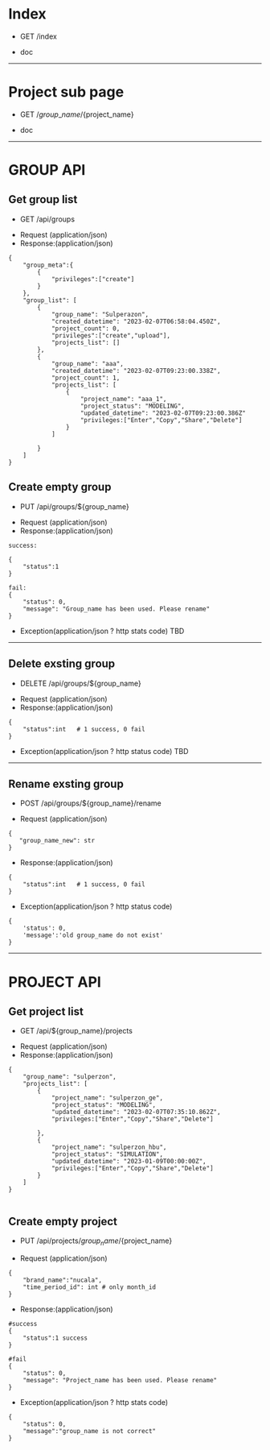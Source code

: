 # Index
* GET /index
+ doc
--------------------------------------

# Project sub page
* GET /${group\_name}/${project_name}
+ doc

--------------------------------------
# GROUP API

## Get group list
* GET /api/groups
+ Request (application/json)
+ Response:(application/json)
```
{
    "group_meta":{
        {
            "privileges":["create"]
        }
    },
    "group_list": [
        {
            "group_name": "Sulperazon",
            "created_datetime": "2023-02-07T06:58:04.450Z",
            "project_count": 0,
            "privileges":["create","upload"],
            "projects_list": []
        },
        {
            "group_name": "aaa",
            "created_datetime": "2023-02-07T09:23:00.338Z",
            "project_count": 1,
            "projects_list": [
                {
                    "project_name": "aaa_1",
                    "project_status": "MODELING",
                    "updated_datetime": "2023-02-07T09:23:00.386Z"
                    "privileges:["Enter","Copy","Share","Delete"]
                }
            ]

        }
    ]
}

```
## Create empty group
* PUT /api/groups/${group_name}
+ Request (application/json)
+ Response:(application/json)
```
success:

{
    "status":1
}
```
```
fail:
{
    "status": 0,
    "message": "Group_name has been used. Please rename"
}

```
+ Exception(application/json ? http stats code)
TBD
--------------------------------------
## Delete exsting group
* DELETE /api/groups/${group_name}
+ Request (application/json)
+ Response:(application/json)
```
{
    "status":int   # 1 success, 0 fail
}
```
+ Exception(application/json ? http status code)
TBD
--------------------------------------
## Rename exsting group
* POST /api/groups/${group_name}/rename
+ Request (application/json)
```
{
   "group_name_new": str
}
```
+ Response:(application/json)
```
{
    "status":int   # 1 success, 0 fail
}
```
+ Exception(application/json ? http status code)
```
{
    'status': 0,
    'message':'old group_name do not exist'
}
```

--------------------------------------
# PROJECT API

## Get project list
* GET /api/${group_name}/projects
+ Request (application/json)
+ Response:(application/json)
```
{
    "group_name": "sulperzon",
    "projects_list": [
        {
            "project_name": "sulperzon_ge",
            "project_status": "MODELING",
            "updated_datetime": "2023-02-07T07:35:10.862Z",
            "privileges:["Enter","Copy","Share","Delete"]
            
        },
        {
            "project_name": "sulperzon_hbu",
            "project_status": "SIMULATION",
            "updated_datetime": "2023-01-09T00:00:00Z",
            "privileges:["Enter","Copy","Share","Delete"]
        }
    ]
}


```


## Create empty project
* PUT /api/projects/${group_name}/${project_name}
+ Request (application/json)
```
{
    "brand_name":"nucala",
    "time_period_id": int # only month_id
}

```

+ Response:(application/json)
```
#success
{
    "status":1 success
}
```
```
#fail
{
    "status": 0,
    "message": "Project_name has been used. Please rename"
}
```
+ Exception(application/json ? http stats code)
```
{
    "status": 0,
    "message":"group_name is not correct"
}
```






















